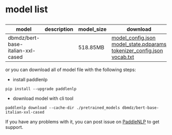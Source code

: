 #  model list

##  

| model  | description | model_size  | download         |
| --- | --- | --- | --- |
|dbmdz/bert-base-italian-xxl-cased|  | 518.85MB | [model_config.json](https://bj.bcebos.com/paddlenlp/models/community/dbmdz/bert-base-italian-xxl-cased/model_config.json)<br>[model_state.pdparams](https://bj.bcebos.com/paddlenlp/models/community/dbmdz/bert-base-italian-xxl-cased/model_state.pdparams)<br>[tokenizer_config.json](https://bj.bcebos.com/paddlenlp/models/community/dbmdz/bert-base-italian-xxl-cased/tokenizer_config.json)<br>[vocab.txt](https://bj.bcebos.com/paddlenlp/models/community/dbmdz/bert-base-italian-xxl-cased/vocab.txt) |

or you can download all of model file with the following steps:

* install paddlenlp

```shell
pip install --upgrade paddlenlp
```

* download model with cli tool

```shell
paddlenlp download --cache-dir ./pretrained_models dbmdz/bert-base-italian-xxl-cased
```

If you have any problems with it, you can post issue on [PaddleNLP](https://github.com/PaddlePaddle/PaddleNLP) to get support.
